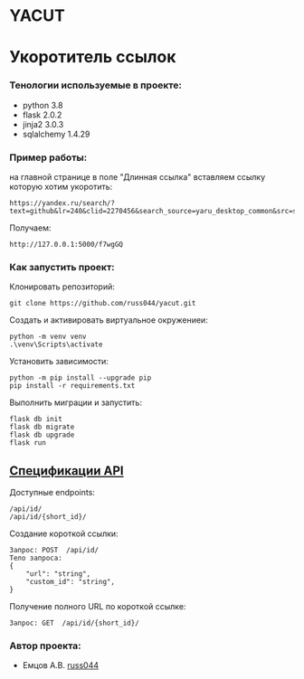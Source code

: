 # YACUT
# Укоротитель ссылок

### Тенологии используемые в проекте:
- python 3.8
- flask 2.0.2
- jinja2 3.0.3
- sqlalchemy 1.4.29

### Пример работы:
на главной странице в поле "Длинная ссылка" вставляем ссылку которую хотим укоротить:
```
https://yandex.ru/search/?text=github&lr=240&clid=2270456&search_source=yaru_desktop_common&src=suggest_B
```
Получаем:
```
http://127.0.0.1:5000/f7wgGQ
```

### Как запустить проект:
Клонировать репозиторий:
```
git clone https://github.com/russ044/yacut.git
```
Создать и активировать виртуальное окружениеи:
```
python -m venv venv
.\venv\Scripts\activate
```
Установить зависимости:
```
python -m pip install --upgrade pip
pip install -r requirements.txt
```
Выполнить миграции и запустить:
```
flask db init
flask db migrate
flask db upgrade
flask run
```

## [Cпецификации API](https://github.com/russ044/yacut/blob/master/openapi.yml)
Доступные endpoints:
```
/api/id/
/api/id/{short_id}/
```

Создание короткой ссылки:
```
Запрос: POST  /api/id/
Тело запроса:
{
    "url": "string",
    "custom_id": "string",
}
```

Получение полного URL по короткой ссылке:
```
Запрос: GET  /api/id/{short_id}/
```



### Автор проекта:
- Емцов А.В.  [russ044](https://github.com/russ044)
